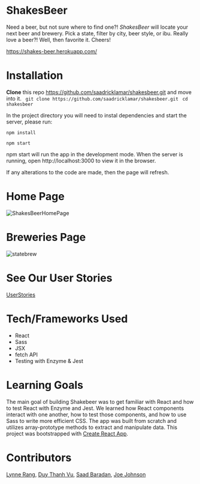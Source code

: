 # ShakesBeer

Need a beer, but not sure where to find one?! *ShakesBeer* will locate your next beer and brewery. Pick a state, filter by city, beer style, or ibu. Really love a beer?! Well, then favorite it. Cheers! 

https://shakes-beer.herokuapp.com/

# Installation

**Clone** this repo https://github.com/saadricklamar/shakesbeer.git and move into it.
``` git clone https://github.com/saadricklamar/shakesbeer.git```
``` cd shakesbeer```

In the project directory you will need to instal dependencies and start the server, please run:

```npm install```

```npm start```

npm start will run the app in the development mode. When the server is running, open http://localhost:3000 to view it in the browser.

If any alterations to the code are made, then the page will refresh.

# Home Page

![ShakesBeerHomePage](https://user-images.githubusercontent.com/42000931/55891725-4a274e00-5b72-11e9-9e27-3b2a4b1e8a35.png)

# Breweries Page

![statebrew](https://user-images.githubusercontent.com/42000931/55915609-27fbf300-5ba7-11e9-8e43-58f6eaec16e8.png)

# See Our User Stories

[UserStories](https://gist.github.com/saadricklamar/053a4565c323b407f0c72db0861e726a)

# Tech/Frameworks Used

* React
* Sass
* JSX
* fetch API
* Testing with Enzyme & Jest

# Learning Goals

The main goal of building Shakebeer was to get familiar with React and how to test React with Enzyme and Jest. We learned how React components interact with one another, how to test those components, and how to use Sass to write more efficient CSS. The app was built from scratch and utilizes array-prototype methods to extract and manipulate data. This project was bootstrapped with [Create React App](https://github.com/facebook/create-react-app).

# Contributors
[Lynne Rang](https://github.com/lynnerang),
[Duy Thanh Vu](https://github.com/Rosebud303),
[Saad Baradan](https://github.com/saadricklamar),
[Joe Johnson](https://github.com/joejohnson3985)

